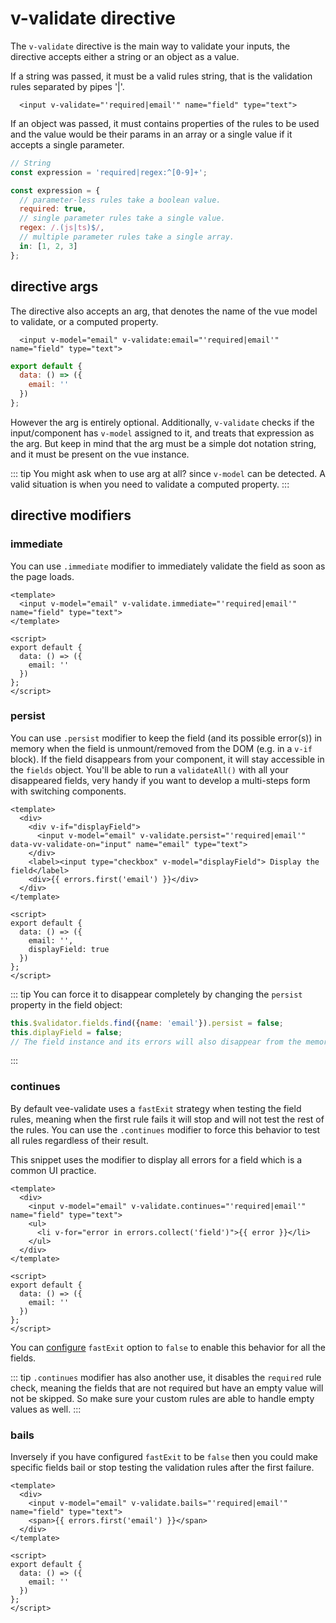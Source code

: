 # v-validate directive

The `v-validate` directive is the main way to validate your inputs, the directive accepts either a string or an object as a value.

If a string was passed, it must be a valid rules string, that is the validation rules separated by pipes '|'.

```vue
  <input v-validate="'required|email'" name="field" type="text">
```

If an object was passed, it must contains properties of the rules to be used and the value would be their params in an array or a single value if it accepts a single parameter.

```js
// String
const expression = 'required|regex:^[0-9]+';

const expression = {
  // parameter-less rules take a boolean value.
  required: true,
  // single parameter rules take a single value.
  regex: /.(js|ts)$/,
  // multiple parameter rules take a single array.
  in: [1, 2, 3]
};
```

## directive args

The directive also accepts an arg, that denotes the name of the vue model to validate, or a computed property.

```vue
  <input v-model="email" v-validate:email="'required|email'" name="field" type="text">
```

```js
export default {
  data: () => ({
    email: ''
  })
};
```

However the arg is entirely optional. Additionally, `v-validate` checks if the input/component has `v-model` assigned to it, and treats that expression as the arg. But keep in mind that the arg must be a simple dot notation string, and it must be present on the vue instance.

::: tip
  You might ask when to use arg at all? since `v-model` can be detected. A valid situation is when you need to validate a computed property.
:::

## directive modifiers

### immediate

You can use `.immediate` modifier to immediately validate the field as soon as the page loads.

```vue
<template>
  <input v-model="email" v-validate.immediate="'required|email'" name="field" type="text">
</template>

<script>
export default {
  data: () => ({
    email: ''
  })
};
</script>
```

### persist

You can use `.persist` modifier to keep the field (and its possible error(s)) in memory when the field is unmount/removed from the DOM (e.g. in a `v-if` block).
If the field disappears from your component, it will stay accessible in the `fields` object.
You'll be able to run a `validateAll()` with all your disappeared fields, very handy if you want to develop a multi-steps form with switching components.

```vue
<template>
  <div>
    <div v-if="displayField">
      <input v-model="email" v-validate.persist="'required|email'" data-vv-validate-on="input" name="email" type="text">
    </div>
    <label><input type="checkbox" v-model="displayField"> Display the field</label>
    <div>{{ errors.first('email') }}</div>
  </div>
</template>

<script>
export default {
  data: () => ({
    email: '',
    displayField: true
  })
};
</script>
```

::: tip
You can force it to disappear completely by changing the `persist` property in the field object:

```js
this.$validator.fields.find({name: 'email'}).persist = false;
this.diplayField = false;
// The field instance and its errors will also disappear from the memory in the next tick
```

:::

### continues

By default vee-validate uses a `fastExit` strategy when testing the field rules, meaning when the first rule fails it will stop and will not test the rest of the rules. You can use the `.continues` modifier to force this behavior to test all rules regardless of their result.

This snippet uses the modifier to display all errors for a field which is a common UI practice.

```vue
<template>
  <div>
    <input v-model="email" v-validate.continues="'required|email'" name="field" type="text">
    <ul>
      <li v-for="error in errors.collect('field')">{{ error }}</li>
    </ul>
  </div>
</template>

<script>
export default {
  data: () => ({
    email: ''
  })
};
</script>
```

You can [configure](/configuration.md) `fastExit` option to `false` to enable this behavior for all the fields.

::: tip
  `.continues` modifier has also another use, it disables the `required` rule check, meaning the fields that are not required but have an empty value will not be skipped. So make sure your custom rules are able to handle empty values as well.
:::

### bails

Inversely if you have configured `fastExit` to be `false` then you could make specific fields bail or stop testing the validation rules after the first failure.

```vue
<template>
  <div>
    <input v-model="email" v-validate.bails="'required|email'" name="field" type="text">
    <span>{{ errors.first('email') }}</span>
  </div>
</template>

<script>
export default {
  data: () => ({
    email: ''
  })
};
</script>
```
